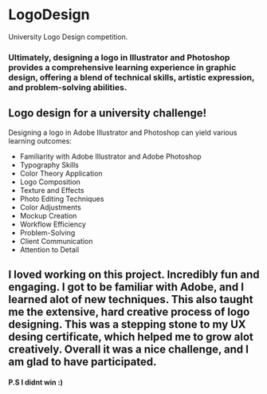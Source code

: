# LogoDesign
University Logo Design competition.

### Ultimately, designing a logo in Illustrator and Photoshop provides a comprehensive learning experience in graphic design, offering a blend of technical skills, artistic expression, and problem-solving abilities.

## Logo design for a university challenge!
Designing a logo in Adobe Illustrator and Photoshop can yield various learning outcomes:

* Familiarity with Adobe Illustrator and Adobe Photoshop
* Typography Skills
* Color Theory Application
* Logo Composition
* Texture and Effects
* Photo Editing Techniques
* Color Adjustments
* Mockup Creation
* Workflow Efficiency
* Problem-Solving
* Client Communication
* Attention to Detail


## I loved working on this project. Incredibly fun and engaging. I got to be familiar with Adobe, and I learned alot of new techniques. This also taught me the extensive, hard creative process of logo designing. This was a stepping stone to my UX desing certificate, which helped me to grow alot creatively. Overall it was a nice challenge, and I am glad to have participated.

#### P.S I didnt win :)
